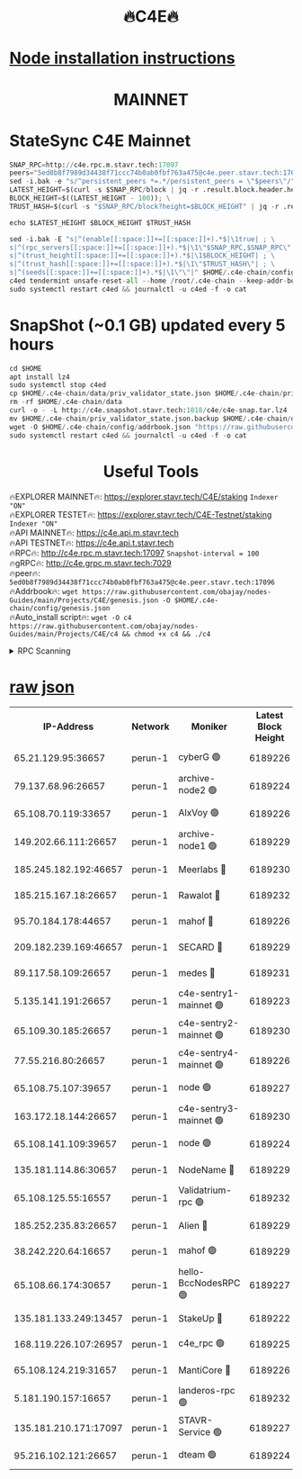 <h1 align="center"> 🔥C4E🔥</h1>

[Node installation instructions](https://github.com/obajay/nodes-Guides/tree/main/Projects/C4E)
=

<h1 align="center"> MAINNET</h1>

# StateSync C4E Mainnet
```python
SNAP_RPC=http://c4e.rpc.m.stavr.tech:17097
peers="5ed0b8f7989d34438f71ccc74b0ab0fbf763a475@c4e.peer.stavr.tech:17096"
sed -i.bak -e "s/^persistent_peers *=.*/persistent_peers = \"$peers\"/" $HOME/.c4e-chain/config/config.toml
LATEST_HEIGHT=$(curl -s $SNAP_RPC/block | jq -r .result.block.header.height); \
BLOCK_HEIGHT=$((LATEST_HEIGHT - 100)); \
TRUST_HASH=$(curl -s "$SNAP_RPC/block?height=$BLOCK_HEIGHT" | jq -r .result.block_id.hash)

echo $LATEST_HEIGHT $BLOCK_HEIGHT $TRUST_HASH

sed -i.bak -E "s|^(enable[[:space:]]+=[[:space:]]+).*$|\1true| ; \
s|^(rpc_servers[[:space:]]+=[[:space:]]+).*$|\1\"$SNAP_RPC,$SNAP_RPC\"| ; \
s|^(trust_height[[:space:]]+=[[:space:]]+).*$|\1$BLOCK_HEIGHT| ; \
s|^(trust_hash[[:space:]]+=[[:space:]]+).*$|\1\"$TRUST_HASH\"| ; \
s|^(seeds[[:space:]]+=[[:space:]]+).*$|\1\"\"|" $HOME/.c4e-chain/config/config.toml
c4ed tendermint unsafe-reset-all --home /root/.c4e-chain --keep-addr-book
sudo systemctl restart c4ed && journalctl -u c4ed -f -o cat
```
# SnapShot (~0.1 GB) updated every 5 hours
```python
cd $HOME
apt install lz4
sudo systemctl stop c4ed
cp $HOME/.c4e-chain/data/priv_validator_state.json $HOME/.c4e-chain/priv_validator_state.json.backup
rm -rf $HOME/.c4e-chain/data
curl -o - -L http://c4e.snapshot.stavr.tech:1018/c4e/c4e-snap.tar.lz4 | lz4 -c -d - | tar -x -C $HOME/.c4e-chain --strip-components 2
mv $HOME/.c4e-chain/priv_validator_state.json.backup $HOME/.c4e-chain/data/priv_validator_state.json
wget -O $HOME/.c4e-chain/config/addrbook.json "https://raw.githubusercontent.com/obajay/nodes-Guides/main/Projects/C4E/addrbook.json"
sudo systemctl restart c4ed && journalctl -u c4ed -f -o cat
```
 <h1 align="center"> Useful Tools</h1>

🔥EXPLORER MAINNET🔥:  https://explorer.stavr.tech/C4E/staking            `Indexer "ON"` \
🔥EXPLORER TESTET🔥:   https://explorer.stavr.tech/C4E-Testnet/staking     `Indexer "ON"` \
🔥API MAINNET🔥:       https://c4e.api.m.stavr.tech \
🔥API TESTNET🔥:       https://c4e.api.t.stavr.tech \
🔥RPC🔥:               http://c4e.rpc.m.stavr.tech:17097                  `Snapshot-interval = 100` \
🔥gRPC🔥:              http://c4e.grpc.m.stavr.tech:7029 \
🔥peer🔥:              `5ed0b8f7989d34438f71ccc74b0ab0fbf763a475@c4e.peer.stavr.tech:17096` \
🔥Addrbook🔥:    ```wget https://raw.githubusercontent.com/obajay/nodes-Guides/main/Projects/C4E/genesis.json -O $HOME/.c4e-chain/config/genesis.json``` \
🔥Auto_install script🔥: ```wget -O c4 https://raw.githubusercontent.com/obajay/nodes-Guides/main/Projects/C4E/c4 && chmod +x c4 && ./c4```





<details>
<summary>RPC Scanning</summary>

<h2 align="center"> We scan nodes in real time every 4 hours. And we provide the final result of RPC endpoints.
We cannot influence the operation of these nodes in any way. </h2>


```python
If Voting Power is higher than 0 --> then the Node is a validator of the network and may be subject to attack and be a potential threat to the chain.
```
```python
We marked such validators with a red symbol
```

</details>

[raw json](https://rpc-check.c4e.stavr.tech/c4e/rpc-c4e-result.json)
=



<table><tr><th>IP-Address</th><th>Network</th><th>Moniker</th><th>Latest Block Height</th><th>Earliest Block Height</th><th>Catching Up</th><th>Tx Index</th><th>Voting Power</th><th>Scan Time</th></tr><tr><td>65.21.129.95:36657</td><td>perun-1</td><td>cyberG 🟢</td><td>6189226</td><td>0</td><td>False</td><td>on</td><td>0</td><td>2023-12-07T22:44:17.654450650UTC</td></tr><tr><td>79.137.68.96:26657</td><td>perun-1</td><td>archive-node2 🟢</td><td>6189224</td><td>1</td><td>False</td><td>on</td><td>0</td><td>2023-12-07T22:44:00.690368329UTC</td></tr><tr><td>65.108.70.119:33657</td><td>perun-1</td><td>AlxVoy 🟢</td><td>6189226</td><td>1</td><td>False</td><td>on</td><td>0</td><td>2023-12-07T22:44:17.189228849UTC</td></tr><tr><td>149.202.66.111:26657</td><td>perun-1</td><td>archive-node1 🟢</td><td>6189229</td><td>1</td><td>False</td><td>on</td><td>0</td><td>2023-12-07T22:44:34.113699896UTC</td></tr><tr><td>185.245.182.192:46657</td><td>perun-1</td><td>Meerlabs 🔴</td><td>6189230</td><td>1051501</td><td>False</td><td>on</td><td>493550</td><td>2023-12-07T22:44:39.613820806UTC</td></tr><tr><td>185.215.167.18:26657</td><td>perun-1</td><td>Rawalot 🔴</td><td>6189232</td><td>1090501</td><td>False</td><td>on</td><td>579034</td><td>2023-12-07T22:44:52.067616325UTC</td></tr><tr><td>95.70.184.178:44657</td><td>perun-1</td><td>mahof 🔴</td><td>6189226</td><td>2342001</td><td>False</td><td>off</td><td>1357006</td><td>2023-12-07T22:44:16.413798765UTC</td></tr><tr><td>209.182.239.169:46657</td><td>perun-1</td><td>SECARD 🔴</td><td>6189229</td><td>2616101</td><td>False</td><td>off</td><td>675729</td><td>2023-12-07T22:44:31.373423137UTC</td></tr><tr><td>89.117.58.109:26657</td><td>perun-1</td><td>medes 🔴</td><td>6189231</td><td>2826001</td><td>False</td><td>off</td><td>471345</td><td>2023-12-07T22:44:46.753599742UTC</td></tr><tr><td>5.135.141.191:26657</td><td>perun-1</td><td>c4e-sentry1-mainnet 🟢</td><td>6189223</td><td>4267001</td><td>False</td><td>on</td><td>0</td><td>2023-12-07T22:44:00.021334969UTC</td></tr><tr><td>65.109.30.185:26657</td><td>perun-1</td><td>c4e-sentry2-mainnet 🟢</td><td>6189230</td><td>5186001</td><td>False</td><td>on</td><td>0</td><td>2023-12-07T22:44:39.281820263UTC</td></tr><tr><td>77.55.216.80:26657</td><td>perun-1</td><td>c4e-sentry4-mainnet 🟢</td><td>6189226</td><td>5187001</td><td>False</td><td>on</td><td>0</td><td>2023-12-07T22:44:16.787719096UTC</td></tr><tr><td>65.108.75.107:39657</td><td>perun-1</td><td>node 🟢</td><td>6189227</td><td>5198801</td><td>False</td><td>on</td><td>0</td><td>2023-12-07T22:44:20.501723082UTC</td></tr><tr><td>163.172.18.144:26657</td><td>perun-1</td><td>c4e-sentry3-mainnet 🟢</td><td>6189230</td><td>5286001</td><td>False</td><td>on</td><td>0</td><td>2023-12-07T22:44:40.297588725UTC</td></tr><tr><td>65.108.141.109:39657</td><td>perun-1</td><td>node 🟢</td><td>6189224</td><td>5303301</td><td>False</td><td>on</td><td>0</td><td>2023-12-07T22:44:03.122994437UTC</td></tr><tr><td>135.181.114.86:30657</td><td>perun-1</td><td>NodeName 🔴</td><td>6189229</td><td>5508301</td><td>False</td><td>off</td><td>333717</td><td>2023-12-07T22:44:34.461133355UTC</td></tr><tr><td>65.108.125.55:16557</td><td>perun-1</td><td>Validatrium-rpc 🟢</td><td>6189232</td><td>5551301</td><td>False</td><td>on</td><td>0</td><td>2023-12-07T22:44:49.230065367UTC</td></tr><tr><td>185.252.235.83:26657</td><td>perun-1</td><td>Alien 🔴</td><td>6189229</td><td>5736001</td><td>False</td><td>on</td><td>380508</td><td>2023-12-07T22:44:34.768900947UTC</td></tr><tr><td>38.242.220.64:16657</td><td>perun-1</td><td>mahof 🟢</td><td>6189229</td><td>5980001</td><td>False</td><td>off</td><td>0</td><td>2023-12-07T22:44:31.686320551UTC</td></tr><tr><td>65.108.66.174:30657</td><td>perun-1</td><td>hello-BccNodesRPC 🟢</td><td>6189227</td><td>5985401</td><td>False</td><td>on</td><td>0</td><td>2023-12-07T22:44:18.076654168UTC</td></tr><tr><td>135.181.133.249:13457</td><td>perun-1</td><td>StakeUp 🔴</td><td>6189222</td><td>6015001</td><td>False</td><td>on</td><td>1357007</td><td>2023-12-07T22:43:51.511376132UTC</td></tr><tr><td>168.119.226.107:26957</td><td>perun-1</td><td>c4e_rpc 🟢</td><td>6189225</td><td>6089225</td><td>False</td><td>on</td><td>0</td><td>2023-12-07T22:44:09.542086539UTC</td></tr><tr><td>65.108.124.219:31657</td><td>perun-1</td><td>MantiCore 🔴</td><td>6189226</td><td>6089226</td><td>False</td><td>off</td><td>837534</td><td>2023-12-07T22:44:16.014340233UTC</td></tr><tr><td>5.181.190.157:16657</td><td>perun-1</td><td>landeros-rpc 🟢</td><td>6189232</td><td>6177001</td><td>False</td><td>on</td><td>0</td><td>2023-12-07T22:44:51.698442294UTC</td></tr><tr><td>135.181.210.171:17097</td><td>perun-1</td><td>STAVR-Service 🟢</td><td>6189227</td><td>6187501</td><td>False</td><td>on</td><td>0</td><td>2023-12-07T22:44:22.961949619UTC</td></tr><tr><td>95.216.102.121:26657</td><td>perun-1</td><td>dteam 🟢</td><td>6189224</td><td>6189001</td><td>False</td><td>on</td><td>0</td><td>2023-12-07T22:44:00.364510442UTC</td></tr></table>

